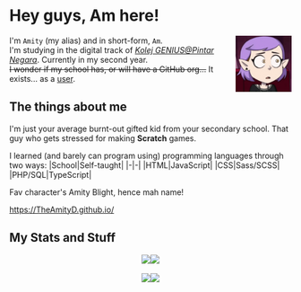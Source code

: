 # Hey guys, Am here! 

<img align="right" width="100" height="100" src="assets/amityblush.gif" alt="GitHub please fix gifs not aligning">

I'm ``Amity`` (my alias) and in short-form, ``Am``.  
I'm studying in the digital track of [*Kolej GENIUS@Pintar Negara*](https://www.ukm.my/geniuspintar). Currently in my second year.  
~~I wonder if my school has, or will have a GitHub org...~~ It exists... as a [user](https://github.com/GeniusPintar).

## The things about me

I'm just your average burnt-out gifted kid from your secondary school.
That guy who gets stressed for making **Scratch** games.

I learned (and barely can program using) programming languages through two ways:
|School|Self-taught|
|-|-|
|HTML|JavaScript|
|CSS|Sass/SCSS|
|PHP/SQL|TypeScript|


Fav character's Amity Blight, hence mah name!

https://TheAmityD.github.io/  

## My Stats and Stuff

<p align="center"><img src="http://github-readme-streak-stats.herokuapp.com?user=TheAmityD&theme=radical&date_format=j%20M%5B%20Y%5D" width="384px"><img src="https://github-readme-stats.vercel.app/api/top-langs/?username=theamityd&layout=compact&langs_count=10&show_icons=true&theme=synthwave&border_color=e4e2e2&border-radius_8px" width="384px"></p>

<p align="center"><img src="https://forthebadge.com/images/badges/kinda-sfw.svg"><img src="https://forthebadge.com/images/badges/just-plain-nasty.svg"></p>
